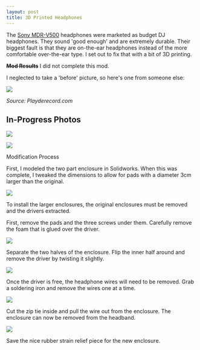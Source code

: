 ```yaml
---
layout: post
title: 3D Printed Headphones 
---
```

The [Sony MDR-V500](http://store.sony.com/webapp/wcs/stores/servlet/ProductDisplay?catalogId=10551&storeId=10151&langId=-1&partNumber=MDRV500DJ#specifications) headphones were marketed as budget DJ headphones. They sound 'good enough' and are extremely durable. Their biggest fault is that they are on-the-ear headphones instead of the more comfortable over-the-ear type. I set out to fix that with a bit of 3D printing.

<s>**Mod Results**</s>
I did not complete this mod.

I neglected to take a 'before' picture, so here's one from someone else:

![][0]

*Source: Playderecord.com*

## In-Progress Photos

![][1]

![][2]
 
Modification Process

First, I modeled the two part enclosure in Solidworks. When this was complete, I tweaked the dimensions to allow for pads with a diameter 3cm larger than the original.

![][3]

To install the larger enclosures, the original enclosures must be removed and the drivers extracted.

First, remove the pads and the three screws under them. Carefully remove the foam that is glued over the driver.

![][4]

Separate the two halves of the enclosure. Flip the inner half around and remove the driver by twisting it slightly.

![][5]

Once the driver is free, the headphone wires will need to be removed. Grab a soldering iron and remove the wires one at a time.

![][6]

Cut the zip tie inside and pull the wire out from the enclosure. The enclosure can now be removed from the headband.

![][7]

Save the nice rubber strain relief piece for the new enclosure.

[0]: /images/sony-mdr-500-headphones.jpg
[1]: /images/sony-mdr-500-result.jpg
[2]: /images/sony-mdr-500-result2.jpg
[3]: /images/sony-mdr-500-progress1.jpg
[4]: /images/sony-mdr-500-progress2.jpg
[5]: /images/sony-mdr-500-progress3.jpg
[6]: /images/sony-mdr-500-progress4.jpg
[7]: /images/sony-mdr-500-progress5.jpg